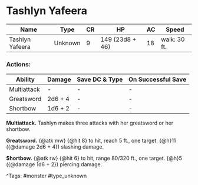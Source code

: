 # Tashlyn Yafeera

| Name | Type | CR | HP | AC | Speed |
|------|------|----|----|----|-------|
| Tashlyn Yafeera | Unknown | 9 | 149 (23d8 + 46) | 18 | walk: 30 ft. |

### Actions:

| Ability | Damage | Save DC & Type | On Successful Save |
|---------|--------|----------------|--------------------|
| Multiattack | - | - | - |
| Greatsword | 2d6 + 4 | - | - |
| Shortbow | 1d6 + 2 | - | - |


**Multiattack.** Tashlyn makes three attacks with her greatsword or her shortbow.

**Greatsword.** {@atk mw} {@hit 8} to hit, reach 5 ft., one target. {@h}11 ({@damage 2d6 + 4}) slashing damage.

**Shortbow.** {@atk rw} {@hit 6} to hit, range 80/320 ft., one target. {@h}5 ({@damage 1d6 + 2}) piercing damage.

^Tags: #monster #type_unknown